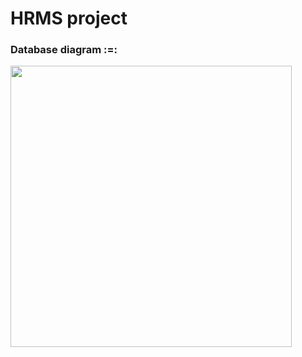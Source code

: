 # HRMS project
### Database diagram :=:
<img width="450" src="https://github.com/hus3y1n/hrms_project/blob/main/HrmsDB/hrms.pgerd.png">
